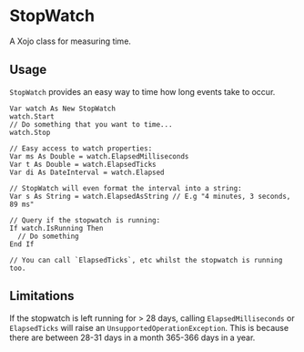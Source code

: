 # StopWatch
A Xojo class for measuring time.

## Usage
`StopWatch` provides an easy way to time how long events take to occur.

```xojo
Var watch As New StopWatch
watch.Start
// Do something that you want to time...
watch.Stop

// Easy access to watch properties:
Var ms As Double = watch.ElapsedMilliseconds
Var t As Double = watch.ElapsedTicks
Var di As DateInterval = watch.Elapsed

// StopWatch will even format the interval into a string:
Var s As String = watch.ElapsedAsString // E.g "4 minutes, 3 seconds, 89 ms"

// Query if the stopwatch is running:
If watch.IsRunning Then
  // Do something
End If

// You can call `ElapsedTicks`, etc whilst the stopwatch is running too.
```

## Limitations
If the stopwatch is left running for > 28 days, calling `ElapsedMilliseconds` or `ElapsedTicks` will raise an `UnsupportedOperationException`. This is because there are between 28-31 days in a month 365-366 days in a year.
